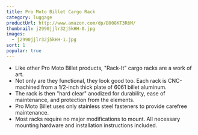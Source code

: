 ```yaml
---
title: Pro Moto Billet Cargo Rack
category: luggage
productUrl: http://www.amazon.com/dp/B008KT3R6M/
thumbnail: j2990jjlr32j5kHH-0.jpg
images:
  - j2990jjlr32j5kHH-1.jpg
sort: 1
popular: true
---
```


* Like other Pro Moto Billet products, "Rack-It" cargo racks are a work of art.
* Not only are they functional, they look good too. Each rack is CNC-machined from a 1/2-inch thick plate of 6061 billet aluminum.
* The rack is then "hard clear" anodized for durability, ease of maintenance, and protection from the elements.
* Pro Moto Billet uses only stainless steel fasteners to provide carefree maintenance.
* Most racks require no major modifications to mount. All necessary mounting hardware and installation instructions included.

